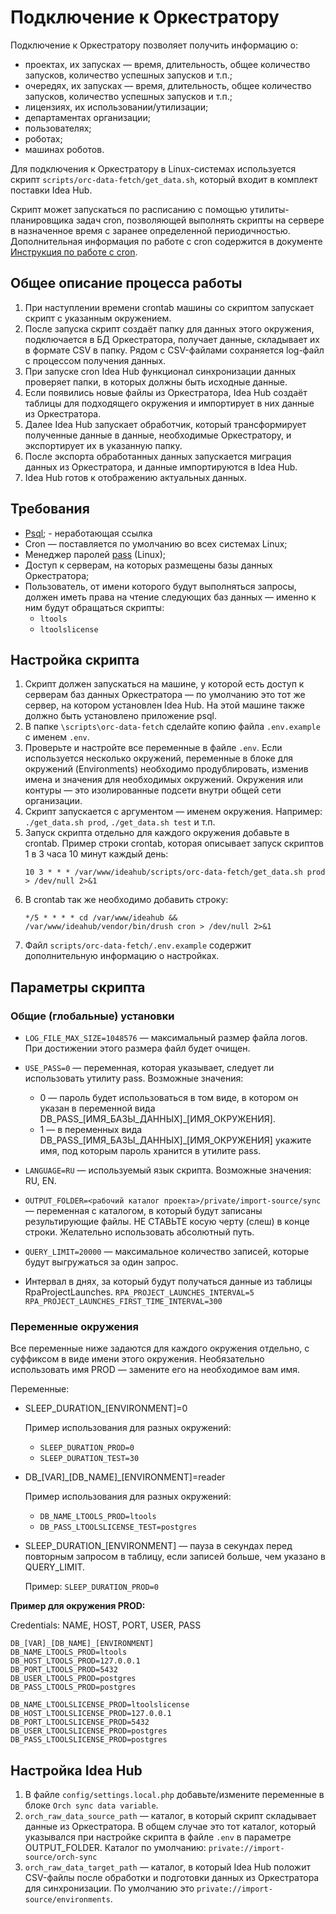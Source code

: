 # Подключение к Оркестратору

Подключение к Оркестратору позволяет получить информацию о:
 - проектах, их запусках — время, длительность, общее количество запусков, количество успешных запусков и т.п.;
 - очередях, их запусках — время, длительность, общее количество запусков, количество успешных запусков и т.п.;
 - лицензиях, их использовании/утилизации;
 - департаментах организации;
 - пользователях;
 - роботах;
 - машинах роботов.

Для подключения к Оркестратору в Linux-системах используется скрипт `scripts/orc-data-fetch/get_data.sh`, который входит в комплект поставки Idea Hub. 

Скрипт может запускаться по расписанию с помощью утилиты-планировщика задач cron, позволяющей выполнять скрипты на сервере в назначенное время с заранее определенной периодичностью. Дополнительная информация по работе с cron содержится в документе [Инструкция по работе с cron](https://docs.primo-rpa.ru/primo-rpa/primo-idea-hub/cron).

## Общее описание процесса работы

1. При наступлении времени crontab машины со скриптом запускает скрипт с указанным окружением. 
1. После запуска скрипт создаёт папку для данных этого окружения, подключается в БД Оркестратора, получает данные, складывает их в формате CSV в папку. Рядом с CSV-файлами сохраняется log-файл с процессом получения данных.
1. При запуске cron Idea Hub функционал синхронизации данных проверяет папки, в которых должны быть исходные данные. 
1. Если появились новые файлы из Оркестратора, Idea Hub создаёт таблицы для подходящего окружения и импортирует в них данные из Оркестратора. 
1. Далее Idea Hub запускает обработчик, который трансформирует полученные данные в данные, необходимые Оркестратору, и экспортирует их в указанную папку. 
1. После экспорта обработанных данных запускается миграция данных из Оркестратора, и данные импортируются в Idea Hub. 
1. Idea Hub готов к отображению актуальных данных.

## Требования

* [Psql](https://postgrespro.ru/&sa=D&source=docs&ust=1702476704920204&usg=AOvVaw3K8f-Xb71DoDMk3Cu4xoJm); - неработающая ссылка
* Сron — поставляется по умолчанию во всех системах Linux;
* Менеджер паролей [pass](https://www.passwordstore.org/) (Linux);
* Доступ к серверам, на которых размещены базы данных Оркестратора;
* Пользователь, от имени которого будут выполняться запросы, должен иметь права на чтение следующих баз данных — именно к ним будут обращаться скрипты:  
  * `ltools`
  * `ltoolslicense`

## Настройка скрипта

1. Скрипт должен запускаться на машине, у которой есть доступ к серверам баз данных Оркестратора — по умолчанию это тот же сервер, на котором установлен Idea Hub. На этой машине также должно быть установлено приложение psql.
1. В папке `\scripts\orc-data-fetch` сделайте копию файла `.env.example` с именем `.env`.
1. Проверьте и настройте все переменные в файле `.env`. Если используется несколько окружений, переменные в блоке для окружений (Environments) необходимо продублировать, изменив имена и значения для необходимых окружений. Окружения или контуры — это изолированные подсети внутри общей сети организации. 
1. Скрипт запускается с аргументом — именем окружения. Например: `./get_data.sh prod`, `./get_data.sh test` и т.п.
1. Запуск скрипта отдельно для каждого окружения добавьте в crontab. Пример строки crontab, которая описывает запуск скриптов 1 в 3 часа 10 минут каждый день:
   ```
   10 3 * * * /var/www/ideahub/scripts/orc-data-fetch/get_data.sh prod > /dev/null 2>&1
   ```
1. В crontab так же необходимо добавить строку:
   ```
   */5 * * * * cd /var/www/ideahub && /var/www/ideahub/vendor/bin/drush cron > /dev/null 2>&1
   ``` 
1. Файл `scripts/orc-data-fetch/.env.example` содержит дополнительную информацию о настройках.

## Параметры скрипта

### Общие (глобальные) установки

- `LOG_FILE_MAX_SIZE=1048576` — максимальный размер файла логов. При достижении этого размера файл будет очищен.
- `USE_PASS=0` — переменная, которая указывает, следует ли использовать утилиту pass. Возможные значения:
   - 0 — пароль будет использоваться в том виде, в котором он указан в переменной вида DB\_PASS\_[ИМЯ\_БАЗЫ\_ДАННЫХ]\_[ИМЯ_ОКРУЖЕНИЯ].
   - 1 — в переменных вида DB\_PASS\_[ИМЯ\_БАЗЫ\_ДАННЫХ]\_[ИМЯ_ОКРУЖЕНИЯ] укажите имя, под которым пароль хранится в утилите pass. 
- `LANGUAGE=RU` — используемый язык скрипта. Возможные значения: RU, EN.
- `OUTPUT_FOLDER=<рабочий каталог проекта>/private/import-source/sync` — переменная с каталогом, в который будут записаны результирующие файлы. НЕ СТАВЬТЕ косую черту (слеш) в конце строки. Желательно использовать абсолютный путь.
- `QUERY_LIMIT=20000` — максимальное количество записей, которые будут выгружаться за один запрос.

- Интервал в днях, за который будут получаться данные из таблицы RpaProjectLaunches.
`RPA_PROJECT_LAUNCHES_INTERVAL=5`
`RPA_PROJECT_LAUNCHES_FIRST_TIME_INTERVAL=300`

### Переменные окружения

Все переменные ниже задаются для каждого окружения отдельно, с суффиксом в виде имени этого окружения. Необязательно использовать имя PROD — замените его на необходимое вам имя. 

Переменные:
* SLEEP_DURATION_[ENVIRONMENT]=0

  Пример использования для разных окружений:
  * `SLEEP_DURATION_PROD=0`
  * `SLEEP_DURATION_TEST=30`

* DB\_[VAR]\_[DB_NAME]_[ENVIRONMENT]=reader

  Пример использования для разных окружений:
  * `DB_NAME_LTOOLS_PROD=ltools`
  * `DB_PASS_LTOOLSLICENSE_TEST=postgres`

* SLEEP_DURATION_[ENVIRONMENT] — пауза в секундах перед повторным запросом в таблицу, если записей больше, чем указано в QUERY_LIMIT. 

  Пример: `SLEEP_DURATION_PROD=0`

**Пример для окружения PROD:**

Credentials: NAME, HOST, PORT, USER, PASS
```
DB_[VAR]_[DB_NAME]_[ENVIRONMENT]
DB_NAME_LTOOLS_PROD=ltools
DB_HOST_LTOOLS_PROD=127.0.0.1
DB_PORT_LTOOLS_PROD=5432
DB_USER_LTOOLS_PROD=postgres
DB_PASS_LTOOLS_PROD=postgres

DB_NAME_LTOOLSLICENSE_PROD=ltoolslicense
DB_HOST_LTOOLSLICENSE_PROD=127.0.0.1
DB_PORT_LTOOLSLICENSE_PROD=5432
DB_USER_LTOOLSLICENSE_PROD=postgres
DB_PASS_LTOOLSLICENSE_PROD=postgres
```

## Настройка Idea Hub

1. В файле `config/settings.local.php` добавьте/измените переменные в блоке `Orch sync data variable`.
1. `orch_raw_data_source_path` — каталог, в который скрипт складывает данные из Оркестратора. В общем случае это тот каталог, который указывался при настройке скрипта в файле `.env` в параметре OUTPUT_FOLDER. Каталог по умолчанию: `private://import-source/orch-sync`
1. `orch_raw_data_target_path` — каталог, в который Idea Hub положит CSV-файлы после обработки и подготовки данных из Оркестратора для синхронизации. По умолчанию это `private://import-source/environments`.

